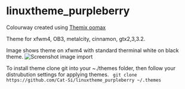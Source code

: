 # linuxtheme_purpleberry

Colourway created using [Themix oomax](https://github.com/themix-project/oomox.git) 

Theme for xfwm4, OB3, metalcity, cinnamon, gtx2,3,3.2. 

Image shows theme on xfwm4 with standard therminal white on black theme. 
![Screenshot image import](https://raw.githubusercontent.com/Cat-Si/linuxtheme_purpleberry/master/screenshots/purpleberry.png "Screenshot image import")

To install theme clone git into your ~./themes folder, then follow your distrubution settings for applying themes. 
 ```  git clone https://github.com/Cat-Si/linuxtheme_purpleberry ~/.themes  ``` 

